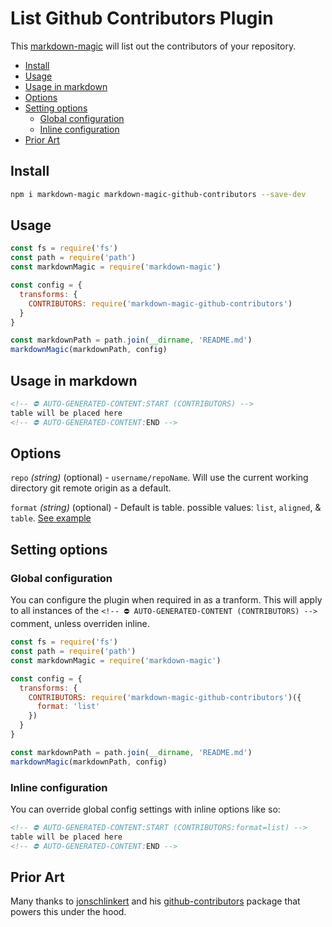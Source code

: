 # List Github Contributors Plugin

This [markdown-magic](https://github.com/DavidWells/markdown-magic) will list out the contributors of your repository.

<!-- ⛔️ AUTO-GENERATED-CONTENT:START (TOC) -->
- [Install](#install)
- [Usage](#usage)
- [Usage in markdown](#usage-in-markdown)
- [Options](#options)
- [Setting options](#setting-options)
  * [Global configuration](#global-configuration)
  * [Inline configuration](#inline-configuration)
- [Prior Art](#prior-art)
<!-- ⛔️ AUTO-GENERATED-CONTENT:END -->

## Install

```bash
npm i markdown-magic markdown-magic-github-contributors --save-dev
```

## Usage

```js
const fs = require('fs')
const path = require('path')
const markdownMagic = require('markdown-magic')

const config = {
  transforms: {
    CONTRIBUTORS: require('markdown-magic-github-contributors')
  }
}

const markdownPath = path.join(__dirname, 'README.md')
markdownMagic(markdownPath, config)
```

## Usage in markdown

```md
<!-- ⛔️ AUTO-GENERATED-CONTENT:START (CONTRIBUTORS) -->
table will be placed here
<!-- ⛔️ AUTO-GENERATED-CONTENT:END -->
```

## Options

`repo` *(string)* (optional) - `username/repoName`. Will use the current working directory git remote origin as a default.

`format` *(string)* (optional) - Default is table. possible values: `list`, `aligned`, & `table`. [See example](https://github.com/jonschlinkert/github-contributors#formatted-list)

## Setting options


### Global configuration

You can configure the plugin when required in as a tranform. This will apply to all instances of the `<!-- ⛔️ AUTO-GENERATED-CONTENT (CONTRIBUTORS) -->` comment, unless overriden inline.

```js
const fs = require('fs')
const path = require('path')
const markdownMagic = require('markdown-magic')

const config = {
  transforms: {
    CONTRIBUTORS: require('markdown-magic-github-contributors')({
      format: 'list'
    })
  }
}

const markdownPath = path.join(__dirname, 'README.md')
markdownMagic(markdownPath, config)
```

### Inline configuration

You can override global config settings with inline options like so:

```md
<!-- ⛔️ AUTO-GENERATED-CONTENT:START (CONTRIBUTORS:format=list) -->
table will be placed here
<!-- ⛔️ AUTO-GENERATED-CONTENT:END -->
```

## Prior Art

Many thanks to [jonschlinkert](https://github.com/jonschlinkert/) and his [github-contributors](https://github.com/jonschlinkert/github-contributors) package that powers this under the hood.